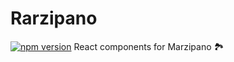 # Rarzipano
[![npm version](https://badge.fury.io/js/rarzipano.svg)](https://badge.fury.io/js/rarzipano)
React components for Marzipano 🏞️

